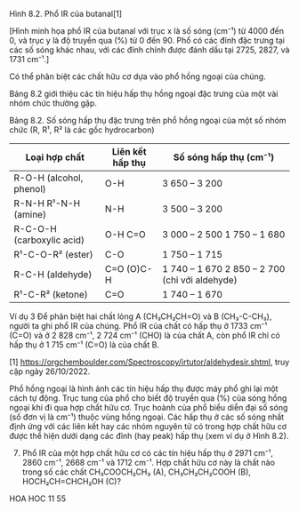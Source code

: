 Hình 8.2. Phổ IR của butanal[1]

[Hình minh họa phổ IR của butanal với trục x là số sóng (cm⁻¹) từ 4000 đến 0, và trục y là độ truyền qua (%) từ 0 đến 90. Phổ có các đỉnh đặc trưng tại các số sóng khác nhau, với các đỉnh chính được đánh dấu tại 2725, 2827, và 1731 cm⁻¹.]

Có thể phân biệt các chất hữu cơ dựa vào phổ hồng ngoại của chúng.

Bảng 8.2 giới thiệu các tín hiệu hấp thụ hồng ngoại đặc trưng của một vài nhóm chức thường gặp.

Bảng 8.2. Số sóng hấp thụ đặc trưng trên phổ hồng ngoại của một số nhóm chức
(R, R¹, R² là các gốc hydrocarbon)

| Loại hợp chất | Liên kết hấp thụ | Số sóng hấp thụ (cm⁻¹) |
|----------------|------------------|------------------------|
| R-O-H (alcohol, phenol) | O-H | 3 650 – 3 200 |
| R-N-H R¹-N-H (amine) | N-H | 3 500 – 3 200 |
| R-C-O-H (carboxylic acid) | O-H C=O | 3 000 – 2 500 1 750 – 1 680 |
| R¹-C-O-R² (ester) | C-O | 1 750 – 1 715 |
| R-C-H (aldehyde) | C=O (O)C-H | 1 740 – 1 670 2 850 – 2 700 (chỉ với aldehyde) |
| R¹-C-R² (ketone) | C=O | 1 740 – 1 670 |

Ví dụ 3 Để phân biệt hai chất lỏng A (CH₃CH₂CH=O) và B (CH₃-C-CH₃), người ta ghi phổ IR của chúng. Phổ IR của chất có hấp thụ ở 1733 cm⁻¹ (C=O) và ở 2 828 cm⁻¹, 2 724 cm⁻¹ (CHO) là của chất A, còn phổ IR chỉ có hấp thụ ở 1 715 cm⁻¹ (C=O) là của chất B.

[1] https://orgchemboulder.com/Spectroscopy/irtutor/aldehydesir.shtml, truy cập ngày 26/10/2022.

Phổ hồng ngoại là hình ảnh các tín hiệu hấp thụ được máy phổ ghi lại một cách tự động. Trục tung của phổ cho biết độ truyền qua (%) của sóng hồng ngoại khi đi qua hợp chất hữu cơ. Trục hoành của phổ biểu diễn đại số sóng (số đơn vị là cm⁻¹) thuộc vùng hồng ngoại. Các hấp thụ ở các số sóng nhất định ứng với các liên kết hay các nhóm nguyên tử có trong hợp chất hữu cơ được thể hiện dưới dạng các đỉnh (hay peak) hấp thụ (xem ví dụ ở Hình 8.2).

7. Phổ IR của một hợp chất hữu cơ có các tín hiệu hấp thụ ở 2971 cm⁻¹, 2860 cm⁻¹, 2668 cm⁻¹ và 1712 cm⁻¹. Hợp chất hữu cơ này là chất nào trong số các chất CH₃COOCH₂CH₃ (A), CH₃CH₂CH₂COOH (B), HOCH₂CH=CHCH₂OH (C)?

HOA HOC 11 55